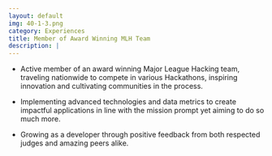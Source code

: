 ```yaml
---
layout: default
img: 40-1-3.png
category: Experiences
title: Member of Award Winning MLH Team
description: |
---
```


- Active member of an award winning Major League Hacking team, traveling nationwide to compete in various Hackathons, inspiring innovation and cultivating communities in the process.

- Implementing advanced technologies and data metrics to create impactful applications in line with the mission prompt yet aiming to do so much more.

- Growing as a developer through positive feedback from both respected judges and amazing peers alike.

